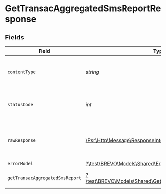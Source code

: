 # GetTransacAggregatedSmsReportResponse


## Fields

| Field                                                                                                            | Type                                                                                                             | Required                                                                                                         | Description                                                                                                      |
| ---------------------------------------------------------------------------------------------------------------- | ---------------------------------------------------------------------------------------------------------------- | ---------------------------------------------------------------------------------------------------------------- | ---------------------------------------------------------------------------------------------------------------- |
| `contentType`                                                                                                    | *string*                                                                                                         | :heavy_check_mark:                                                                                               | HTTP response content type for this operation                                                                    |
| `statusCode`                                                                                                     | *int*                                                                                                            | :heavy_check_mark:                                                                                               | HTTP response status code for this operation                                                                     |
| `rawResponse`                                                                                                    | [\Psr\Http\Message\ResponseInterface](https://www.php-fig.org/psr/psr-7/#33-psrhttpmessageresponseinterface)     | :heavy_minus_sign:                                                                                               | Raw HTTP response; suitable for custom response parsing                                                          |
| `errorModel`                                                                                                     | [?\test\BREVO\Models\Shared\ErrorModel](../../Models/Shared/ErrorModel.md)                                       | :heavy_minus_sign:                                                                                               | bad request                                                                                                      |
| `getTransacAggregatedSmsReport`                                                                                  | [?\test\BREVO\Models\Shared\GetTransacAggregatedSmsReport](../../Models/Shared/GetTransacAggregatedSmsReport.md) | :heavy_minus_sign:                                                                                               | Aggregated SMS report informations                                                                               |